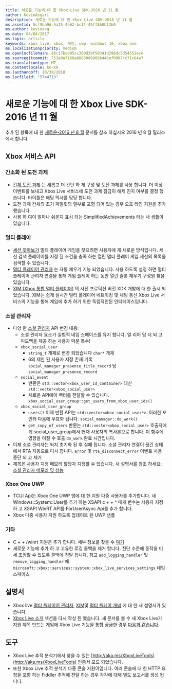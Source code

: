 ```yaml
---
title: 새로운 기능에 대 한 Xbox Live SDK-2016 년 11 월
author: KevinAsgari
description: 새로운 기능에 대 한 Xbox Live SDK-2016 년 11 월
ms.assetid: 5cf9ba9d-5a15-4e62-bc1f-45ff8b8bf3b0
ms.author: kevinasg
ms.date: 04/04/2017
ms.topic: article
keywords: xbox live, xbox, 게임, uwp, windows 10, xbox one
ms.localizationpriority: medium
ms.openlocfilehash: 86c17bad95cc309d39f50341d296dc5d54552ece
ms.sourcegitcommit: 753e0a7160a88830d9908b446ef0907cc71c64e7
ms.translationtype: MT
ms.contentlocale: ko-KR
ms.lasthandoff: 10/30/2018
ms.locfileid: "5744713"
---
```

# <a name="whats-new-for-the-xbox-live-sdk---november-2016"></a>새로운 기능에 대 한 Xbox Live SDK-2016 년 11 월

추가 된 항목에 대 한 [새로운-2016 년 8 월](1608-whats-new.md) 문서를 참조 하십시오 2016 년 8 월 릴리스에서 합니다.

## <a name="xbox-services-api"></a>Xbox 서비스 API

### <a name="simplified-achievements"></a>간소화 된 도전 과제

* [간체 도전 과제](../achievements-2017/simplified-achievements.md) 는 새롭고 더 간단 하 게 구성 및 도전 과제를 사용 합니다.  더 이상 이벤트를 보내고 Xbox Live 서비스에 도전 과제 잠금이 해제 인지 여부를 결정 했습니다.  타이틀은 해당 의사를 담당 합니다.
* 도전 과제 간체의 초기 파일럿의 일부로 포함 되어 있는 경우 오프 라인 지원을 추가 했습니다.
* 사용 하 여이 얼마나 쉬운지 표시 되는 SimplifiedAchievements 라는 새 샘플이 있습니다.

### <a name="multiplayer"></a>멀티 플레이

* [세션 찾아보기](../multiplayer/session-browse.md) 멀티 플레이어 게임을 찾으려면 사용자에 게 새로운 방식입니다.  세션 검색 플레이어를 지정 된 조건을 충족 하는 열린 멀티 플레이 게임 세션의 목록을 검색할 수 있습니다.
* [멀티 플레이어 관리자](../multiplayer/multiplayer-manager.md) 는 자동 채우기 기능 되었습니다.  사용 하도록 설정 하면 멀티 플레이어 관리자 연결을 통해 게임 플레이 하는 동안 열린 슬롯 채우기 구성원 찾을 있습니다.
* [XIM (Xbox 통합 멀티 플레이어)](../multiplayer/xbox-integrated-multiplayer.md) 의 사전 프로덕션 버전 XDK 개발에 대 한 출시 되었습니다.  XIM는 쉽게 실시간 멀티 플레이어 네트워킹 및 채팅 통신 Xbox Live 서비스의 기능을 통해 게임에 추가 하기 위한 독립적인된 인터페이스입니다.

### <a name="social-manager"></a>소셜 관리자

* 다양 한 [소셜 관리자](../social-platform/intro-to-social-manager.md) API 변경 내용:
    * 소셜 관리자 요소가 실험적 네임 스페이스를 유지 합니다. 얼 리어 답 터 되 고 피드백을 제공 하는 사용자 덕분 특수!
    * `xbox_social_user`
        * `string_t` 개체로 변경 되었습니다 `char*` 개체
        * 6의 제한 된 사용자 지정 존재 기록 `social_manager_presence_title_record` 당 `social_manager_presence_record`
    * `social_event`
        * 반환은 `std::vector<xbox_user_id_container>` 대신 `std::vector<xbox_social_user>`
        * 새로운 API에이 벡터를 전달할 수 있습니다. `xbox_social_user_group::get_users_from_xbox_user_ids()`
    * `xbox_social_user_group`
        * `users()` 이제 반환 API는 `std::vector<xbox_social_user*>`. 이러한 포인터 다음에 무효화 됩니다. `social_manager::do_work()`
        * `get_copy_of_users` 반환는 `std::vector<xbox_social_user>` 호출자에 게 social_user_group에서 현재 사용자의 복사본으로 합니다. 이 함수에 영향을 미칠 수 호출 `do_work` 완료 시간입니다.
* 이제 소셜 관리자는 되지 초기화 된 후 실패 됩니다. 소셜 관리자 연결이 끊긴 상태에서 RTA 자동으로 다시 합니다. `error` 및 `rta_disconnect_error` 이벤트 사용 중단 되 고 제거
* 제목은 사용자 지정 메모리 할당자 지정할 수 있습니다. 새 설명서를 참조 하세요: [소셜 관리자 메모리 및 성능](../social-platform/social-manager-memory-and-performance-overview.md)

### <a name="xbox-one-uwp"></a>Xbox One UWP
* TCUI Api는 Xbox One UWP 앱에 대 한 지원 다중 사용자를 추가합니다.  새 Windows::System::User를 추가 하는 XSAPI c + + ^ 매개 변수는 사용자 지정 하 고 XSAPI WinRT API를 ForUserAsync Api를 추가 합니다.
* Xbox 다중 사용자 지원 하도록 업데이트 된 UWP 샘플

### <a name="other"></a>기타

* C + + /winrt 지원은 추가 합니다.   세부 정보를 찾을 수 [여기](../introduction-to-xbox-live-apis.md)
* 새로운 기능에 추가 하 고 고유한 로깅 콜백을 제거 합니다.  진단 수준에 동작을 미세 조정할 수 있도록 콜백에 전달 됩니다.  참고 `add_logging_handler` 및 `remove_logging_handler` 에 `microsoft::xbox::services::system::xbox_live_services_settings` 네임 스페이스

## <a name="documentation"></a>설명서
* Xbox live [멀티 플레이어 관리자](../multiplayer/multiplayer-manager.md), [XIM](../multiplayer/xbox-integrated-multiplayer.md)및 [멀티 플레이 개념](../multiplayer/multiplayer-concepts.md) 에 대 한 새 설명서가 있습니다.
* [Xbox Live 소개](../get-started-with-partner/get-started-with-xbox-live-partner.md) 섹션을 다시 작성 된 했습니다.  새 문서를 볼 수 새 Xbox Live가 지원 제목 만드는 게임에 Xbox Live 기능을 통합 궁금한 경우 [다음과 같습니다](../get-started-with-partner/get-started-with-xbox-live-partner.md).

## <a name="tools"></a>도구
* Xbox Live 추적 분석기에서 찾을 수 있는 [http://aka.ms/XboxLiveTools](http://aka.ms/XboxLiveTools) 인증서 모드 되었습니다.  
* 또한 Xbox Live 추적 분석기 다중 콘솔 지원이입니다.  여러 콘솔에 대 한 HTTP 요청을 포함 하는 Fiddler 추적에 전달 하는 경우 각각에 대해 별도 보고서를 생성 됩니다.
